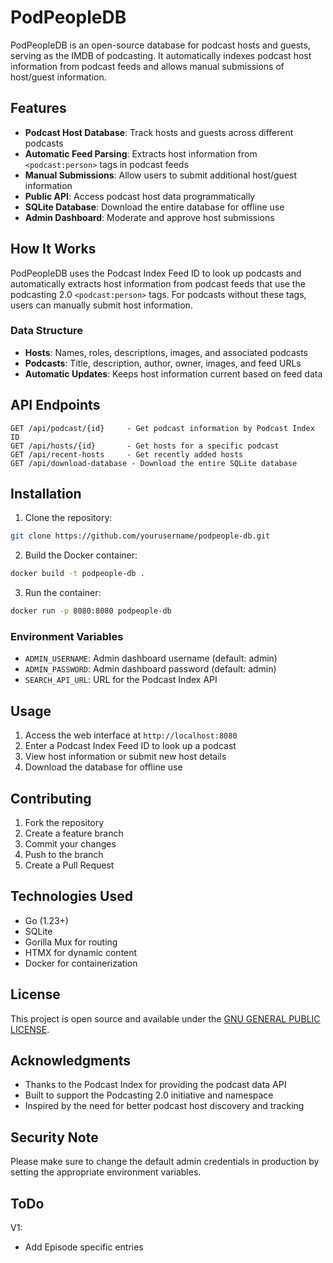 # PodPeopleDB

PodPeopleDB is an open-source database for podcast hosts and guests, serving as the IMDB of podcasting. It automatically indexes podcast host information from podcast feeds and allows manual submissions of host/guest information.

## Features

- **Podcast Host Database**: Track hosts and guests across different podcasts
- **Automatic Feed Parsing**: Extracts host information from `<podcast:person>` tags in podcast feeds
- **Manual Submissions**: Allow users to submit additional host/guest information
- **Public API**: Access podcast host data programmatically
- **SQLite Database**: Download the entire database for offline use
- **Admin Dashboard**: Moderate and approve host submissions

## How It Works

PodPeopleDB uses the Podcast Index Feed ID to look up podcasts and automatically extracts host information from podcast feeds that use the podcasting 2.0 `<podcast:person>` tags. For podcasts without these tags, users can manually submit host information.

### Data Structure

- **Hosts**: Names, roles, descriptions, images, and associated podcasts
- **Podcasts**: Title, description, author, owner, images, and feed URLs
- **Automatic Updates**: Keeps host information current based on feed data

## API Endpoints

```
GET /api/podcast/{id}     - Get podcast information by Podcast Index ID
GET /api/hosts/{id}       - Get hosts for a specific podcast
GET /api/recent-hosts     - Get recently added hosts
GET /api/download-database - Download the entire SQLite database
```

## Installation

1. Clone the repository:
```bash
git clone https://github.com/yourusername/podpeople-db.git
```

2. Build the Docker container:
```bash
docker build -t podpeople-db .
```

3. Run the container:
```bash
docker run -p 8080:8080 podpeople-db
```

### Environment Variables

- `ADMIN_USERNAME`: Admin dashboard username (default: admin)
- `ADMIN_PASSWORD`: Admin dashboard password (default: admin)
- `SEARCH_API_URL`: URL for the Podcast Index API

## Usage

1. Access the web interface at `http://localhost:8080`
2. Enter a Podcast Index Feed ID to look up a podcast
3. View host information or submit new host details
4. Download the database for offline use

## Contributing

1. Fork the repository
2. Create a feature branch
3. Commit your changes
4. Push to the branch
5. Create a Pull Request

## Technologies Used

- Go (1.23+)
- SQLite
- Gorilla Mux for routing
- HTMX for dynamic content
- Docker for containerization

## License

This project is open source and available under the [GNU GENERAL PUBLIC LICENSE](LICENSE).

## Acknowledgments

- Thanks to the Podcast Index for providing the podcast data API
- Built to support the Podcasting 2.0 initiative and namespace
- Inspired by the need for better podcast host discovery and tracking

## Security Note

Please make sure to change the default admin credentials in production by setting the appropriate environment variables.

## ToDo

V1:
- Add Episode specific entries